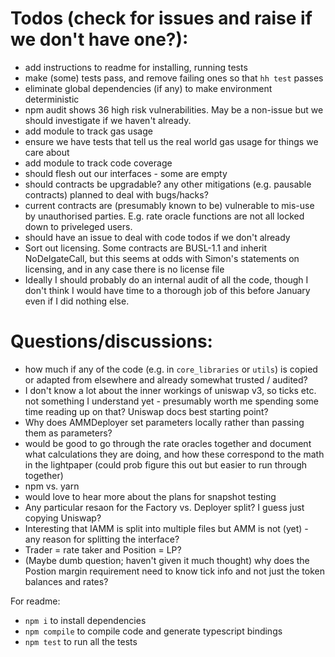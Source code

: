 # Todos (check for issues and raise if we don't have one?):

- add instructions to readme for installing, running tests
- make (some) tests pass, and remove failing ones so that `hh test` passes
- eliminate global dependencies (if any) to make environment deterministic
- npm audit shows 36 high risk vulnerabilities. May be a non-issue but we should investigate if we haven't already.
- add module to track gas usage
- ensure we have tests that tell us the real world gas usage for things we care about
- add module to track code coverage
- should flesh out our interfaces - some are empty
- should contracts be upgradable? any other mitigations (e.g. pausable contracts) planned to deal with bugs/hacks?
- current contracts are (presumably known to be) vulnerable to mis-use by unauthorised parties. E.g. rate oracle functions are not all locked down to priveleged users.
- should have an issue to deal with code todos if we don't already
- Sort out licensing. Some contracts are BUSL-1.1 and inherit NoDelgateCall, but this seems at odds with Simon's statements on licensing, and in any case there is no license file
- Ideally I should probably do an internal audit of all the code, though I don't think I would have time to a thorough job of this before January even if I did nothing else.

# Questions/discussions:

- how much if any of the code (e.g. in `core_libraries` or `utils`) is copied or adapted from elsewhere and already somewhat trusted / audited?
- I don't know a lot about the inner workings of uniswap v3, so ticks etc. not something I understand yet - presumably worth me spending some time reading up on that? Uniswap docs best starting point?
- Why does AMMDeployer set parameters locally rather than passing them as parameters?
- would be good to go through the rate oracles together and document what calculations they are doing, and how these correspond to the math in the lightpaper (could prob figure this out but easier to run through together)
- npm vs. yarn
- would love to hear more about the plans for snapshot testing
- Any particular resaon for the Factory vs. Deployer split? I guess just copying Uniswap?
- Interesting that IAMM is split into multiple files but AMM is not (yet) - any reason for splitting the interface?
- Trader = rate taker and Position = LP?
- (Maybe dumb question; haven't given it much thought) why does the Postion margin requirement need to know tick info and not just the token balances and rates?

For readme:

- `npm i` to install dependencies
- `npm compile` to compile code and generate typescript bindings
- `npm test` to run all the tests
